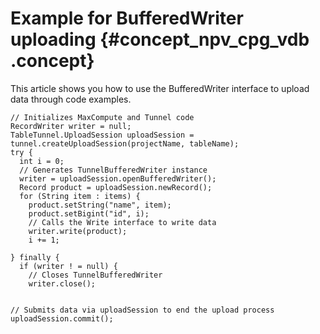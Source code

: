 # Example for BufferedWriter uploading {#concept_npv_cpg_vdb .concept}

This article shows you how to use the BufferedWriter interface to upload data through code examples.

```
// Initializes MaxCompute and Tunnel code
RecordWriter writer = null;
TableTunnel.UploadSession uploadSession = tunnel.createUploadSession(projectName, tableName);
try {
  int i = 0;
  // Generates TunnelBufferedWriter instance
  writer = uploadSession.openBufferedWriter();
  Record product = uploadSession.newRecord();
  for (String item : items) {
    product.setString("name", item);
    product.setBigint("id", i);
    // Calls the Write interface to write data
    writer.write(product);
    i += 1;
  
} finally {
  if (writer ! = null) {
    // Closes TunnelBufferedWriter
    writer.close();
  

// Submits data via uploadSession to end the upload process
uploadSession.commit();
```

